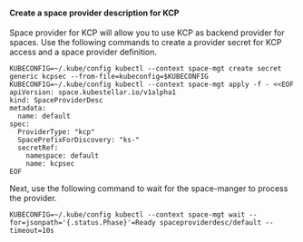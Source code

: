 <!--example1-kcp-provider-start-->

#### Create a space provider description for KCP

Space provider for KCP will allow you to use KCP as backend provider for spaces.
Use the following commands to create a provider secret for KCP access and
a space provider definition.

```shell
KUBECONFIG=~/.kube/config kubectl --context space-mgt create secret generic kcpsec --from-file=kubeconfig=$KUBECONFIG
KUBECONFIG=~/.kube/config kubectl --context space-mgt apply -f - <<EOF
apiVersion: space.kubestellar.io/v1alpha1
kind: SpaceProviderDesc
metadata:
  name: default
spec:
  ProviderType: "kcp"
  SpacePrefixForDiscovery: "ks-"
  secretRef:
    namespace: default
    name: kcpsec
EOF
```

Next, use the following command to wait for the space-manger to process the provider.

```shell
KUBECONFIG=~/.kube/config kubectl --context space-mgt wait --for=jsonpath='{.status.Phase}'=Ready spaceproviderdesc/default --timeout=10s
```

<!--example1-kcp-provider-end-->
